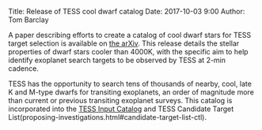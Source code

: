 Title: Release of TESS cool dwarf catalog
Date: 2017-10-03 9:00
Author: Tom Barclay

A paper describing efforts to create a catalog of cool dwarf stars for TESS target selection is available on [the arXiv](https://arxiv.org/abs/1710.00193). This release details the stellar properties of dwarf stars cooler than 4000K, with the specific aim to help identify exoplanet search targets to be observed by TESS at 2-min cadence.

TESS has the opportunity to search tens of thousands of nearby, cool, late K and M-type dwarfs for transiting exoplanets, an order of magnitude more than current or previous transiting exoplanet surveys. This  catalog is incorporated into the [TESS Input Catalog](proposing-investigations.html#tess-input-catalog-tic) and TESS Candidate Target List(proposing-investigations.html#candidate-target-list-ctl).